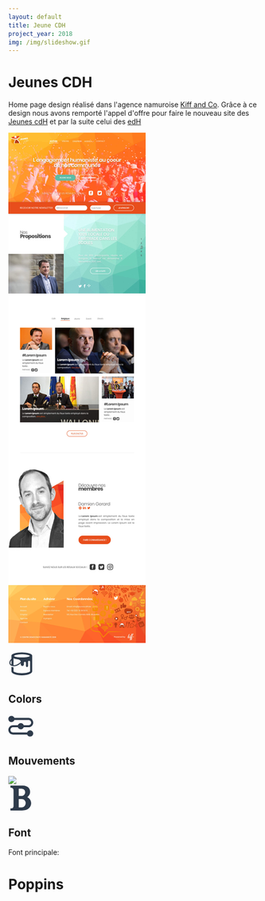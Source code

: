 ```yaml
---
layout: default
title: Jeune CDH
project_year: 2018
img: /img/slideshow.gif
---
```

<style>
@import url('https://fonts.googleapis.com/css?family=Poppins');
</style>
<div class="container__charte">
<h1 data-animation="animated" data-animation-type="slidefromtop">Jeunes CDH </h1>
<p data-animation="animated" data-animation-type="slidefrombottom">Home page design réalisé dans l'agence namuroise <a href="https://www.kiffandco.be/" target="_blank">Kiff and Co</a>. Grâce à ce design nous avons remporté l'appel d'offre pour faire le nouveau site des <a href="https://www.jeunescdh.be/" target="_blank">Jeunes cdH</a> et par la suite celui des <a href="https://www.les-edh.be/" target="_blank">edH</a></p>
<img src="/img/cdh_design_prop1.jpg" data-animation="animated" data-animation-type="slidefrombottom" >

<div class="container__charte--color">
<div class="intro__section " data-animation="animated" data-animation-type="slidefromleft">

<svg xmlns="http://www.w3.org/2000/svg" fill="#2E3B4B" width="50" height="50" viewBox="0 0 24 24"><path d="M13 1c-4.971 0-10 1.343-10 3v3.073c-.471.452-.984 1.029-1.389 1.714-.417.705-.611 1.426-.611 2.105 0 .958.397 1.833 1.193 2.462.744.588 1.766.916 2.963.916 1.96 0 4.39-.879 6.844-2.919v1.15c0 .829.672 1.5 1.5 1.5s1.5-.671 1.5-1.5v-1.501c0-.552.447-1 1-1s1 .448 1 1v3c0 .552.447 1 1 1s1-.448 1-1v-4c0-.552.447-1 1-1s1 .448 1 1v.502l.001 8.744c-.065.273-2.626 1.754-7.972 1.754-5.397 0-7.966-1.481-8.029-1.747v-3.998c-.601-.006-1.396-.119-2-.339v4.336c0 1.995 4 3.748 10.029 3.748 5.94 0 9.971-1.745 9.971-3.747v-15.253c0-1.657-5.029-3-10-3zm-10.528 8.296c.158-.268.34-.512.528-.744v4.145l-.187-.127c-.971-.768-1.099-1.992-.341-3.274zm2.528 3.968v-6.665c3.171 1.595 6.674.288 6.971 3.443-2.73 2.505-5.195 3.292-6.971 3.222zm8.078-7.483c-2.053 0-7.489-.39-7.489-1.391 0-1.011 4.986-1.609 7.489-1.609 2.568 0 7.511.609 7.511 1.609 0 1.011-5.41 1.391-7.511 1.391z"/></svg>
<h2>Colors</h2>
</div>
<div class="colorDot" data-animation="animated" data-animation-type="zoomin" data-color="#F9B233" style="background:#F9B233;"></div>
<div class="colorDot" data-animation="animated" data-animation-type="zoomin" data-animation-delay="0.1s" data-color="#F39200" style="background:#F39200;"></div>
<div class="colorDot" data-animation="animated" data-animation-type="zoomin" data-animation-delay="0.2s" data-color="#E94E1B " style="  background: #E94E1B"></div>
<div class="colorDot" data-animation="animated" data-animation-type="zoomin" data-animation-delay="0.3s" data-color="#B83D17" style="background:#B83D17;"></div>

<div class="colorDot" data-animation="animated" data-animation-type="zoomin" data-animation-delay="0.4s" data-color="#575756" style="background:#575756;"></div>
<div class="colorDot" data-animation="animated" data-animation-type="zoomin" data-animation-delay="0.5s" data-color="#C6C6C6" style="background:#C6C6C6;"></div>
<div class="colorDot" data-animation="animated" data-animation-type="zoomin" data-animation-delay="0.6s" data-color="#5FBCA5 " style="  background: #5FBCA5"></div>



</div>
<div class="container__animation">
<div class="intro__section " data-animation="animated" data-animation-type="slidefromleft">

<svg fill="#2E3B4B" width="50" height="50" viewBox="0 0 24 24"><path d="M5.829 6c-.412 1.165-1.524 2-2.829 2-1.656 0-3-1.344-3-3s1.344-3 3-3c1.305 0 2.417.835 2.829 2h13.671c2.484 0 4.5 2.016 4.5 4.5s-2.016 4.5-4.5 4.5h-4.671c-.412 1.165-1.524 2-2.829 2-1.305 0-2.417-.835-2.829-2h-4.671c-1.38 0-2.5 1.12-2.5 2.5s1.12 2.5 2.5 2.5h13.671c.412-1.165 1.524-2 2.829-2 1.656 0 3 1.344 3 3s-1.344 3-3 3c-1.305 0-2.417-.835-2.829-2h-13.671c-2.484 0-4.5-2.016-4.5-4.5s2.016-4.5 4.5-4.5h4.671c.412-1.165 1.524-2 2.829-2 1.305 0 2.417.835 2.829 2h4.671c1.38 0 2.5-1.12 2.5-2.5s-1.12-2.5-2.5-2.5h-13.671zm6.171 5c.552 0 1 .448 1 1s-.448 1-1 1-1-.448-1-1 .448-1 1-1z"/></svg>
<h2>Mouvements</h2>
</div>
<img src="/img/slideshow.gif" data-animation="animated" data-animation-type="zoomin" >
</div>
<div class="container__font--cdh">
<div class="intro__section " data-animation="animated" data-animation-type="slidefromleft">
<svg xmlns="http://www.w3.org/2000/svg" width="50" height="50" fill="#2E3B4B" viewBox="0 0 24 24"><path d="M18.287 11.121c1.588-1.121 2.713-3.018 2.713-5.093 0-2.946-1.918-5.951-7.093-6.028h-11.907v2.042c1.996 0 3 .751 3 2.683v14.667c0 1.689-.558 2.608-3 2.608v2h11.123c6.334 0 8.877-3.599 8.877-7.038 0-2.538-1.417-4.67-3.713-5.841zm-8.287-8.121h2.094c2.357 0 4.126 1.063 4.126 3.375 0 2.035-1.452 3.625-3.513 3.625h-2.707v-7zm2.701 18h-2.701v-8h2.781c2.26.024 3.927 1.636 3.927 3.667 0 2.008-1.226 4.333-4.007 4.333z"/></svg>
<h2>Font</h2>
</div>
<div class="container__font" data-animation="animated" data-animation-type="slidefrombottom" >
<div><p>Font principale:</p><h1>Poppins</h1></div>
</div>
</div>
